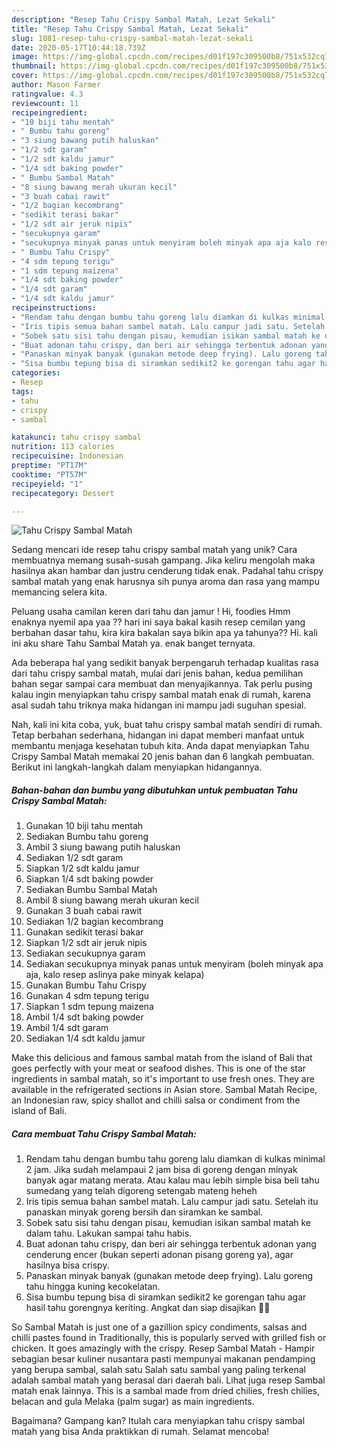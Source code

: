 ```yaml
---
description: "Resep Tahu Crispy Sambal Matah, Lezat Sekali"
title: "Resep Tahu Crispy Sambal Matah, Lezat Sekali"
slug: 1081-resep-tahu-crispy-sambal-matah-lezat-sekali
date: 2020-05-17T10:44:18.739Z
image: https://img-global.cpcdn.com/recipes/d01f197c309500b8/751x532cq70/tahu-crispy-sambal-matah-foto-resep-utama.jpg
thumbnail: https://img-global.cpcdn.com/recipes/d01f197c309500b8/751x532cq70/tahu-crispy-sambal-matah-foto-resep-utama.jpg
cover: https://img-global.cpcdn.com/recipes/d01f197c309500b8/751x532cq70/tahu-crispy-sambal-matah-foto-resep-utama.jpg
author: Mason Farmer
ratingvalue: 4.3
reviewcount: 11
recipeingredient:
- "10 biji tahu mentah"
- " Bumbu tahu goreng"
- "3 siung bawang putih haluskan"
- "1/2 sdt garam"
- "1/2 sdt kaldu jamur"
- "1/4 sdt baking powder"
- " Bumbu Sambal Matah"
- "8 siung bawang merah ukuran kecil"
- "3 buah cabai rawit"
- "1/2 bagian kecombrang"
- "sedikit terasi bakar"
- "1/2 sdt air jeruk nipis"
- "secukupnya garam"
- "secukupnya minyak panas untuk menyiram boleh minyak apa aja kalo resep aslinya pake minyak kelapa"
- " Bumbu Tahu Crispy"
- "4 sdm tepung terigu"
- "1 sdm tepung maizena"
- "1/4 sdt baking powder"
- "1/4 sdt garam"
- "1/4 sdt kaldu jamur"
recipeinstructions:
- "Rendam tahu dengan bumbu tahu goreng lalu diamkan di kulkas minimal 2 jam. Jika sudah melampaui 2 jam bisa di goreng dengan minyak banyak agar matang merata. Atau kalau mau lebih simple bisa beli tahu sumedang yang telah digoreng setengab mateng heheh"
- "Iris tipis semua bahan sambel matah. Lalu campur jadi satu. Setelah itu panaskan minyak goreng bersih dan siramkan ke sambal."
- "Sobek satu sisi tahu dengan pisau, kemudian isikan sambal matah ke dalam tahu. Lakukan sampai tahu habis."
- "Buat adonan tahu crispy, dan beri air sehingga terbentuk adonan yang cenderung encer (bukan seperti adonan pisang goreng ya), agar hasilnya bisa crispy."
- "Panaskan minyak banyak (gunakan metode deep frying). Lalu goreng tahu hingga kuning kecokelatan."
- "Sisa bumbu tepung bisa di siramkan sedikit2 ke gorengan tahu agar hasil tahu gorengnya keriting. Angkat dan siap disajikan 🙆‍♀️"
categories:
- Resep
tags:
- tahu
- crispy
- sambal

katakunci: tahu crispy sambal 
nutrition: 113 calories
recipecuisine: Indonesian
preptime: "PT17M"
cooktime: "PT57M"
recipeyield: "1"
recipecategory: Dessert

---
```



![Tahu Crispy Sambal Matah](https://img-global.cpcdn.com/recipes/d01f197c309500b8/751x532cq70/tahu-crispy-sambal-matah-foto-resep-utama.jpg)

Sedang mencari ide resep tahu crispy sambal matah yang unik? Cara membuatnya memang susah-susah gampang. Jika keliru mengolah maka hasilnya akan hambar dan justru cenderung tidak enak. Padahal tahu crispy sambal matah yang enak harusnya sih punya aroma dan rasa yang mampu memancing selera kita.

Peluang usaha camilan keren dari tahu dan jamur ! Hi, foodies Hmm enaknya nyemil apa yaa ?? hari ini saya bakal kasih resep cemilan yang berbahan dasar tahu, kira kira bakalan saya bikin apa ya tahunya?? Hi. kali ini aku share Tahu Sambal Matah ya. enak banget ternyata.

Ada beberapa hal yang sedikit banyak berpengaruh terhadap kualitas rasa dari tahu crispy sambal matah, mulai dari jenis bahan, kedua pemilihan bahan segar sampai cara membuat dan menyajikannya. Tak perlu pusing kalau ingin menyiapkan tahu crispy sambal matah enak di rumah, karena asal sudah tahu triknya maka hidangan ini mampu jadi suguhan spesial.


Nah, kali ini kita coba, yuk, buat tahu crispy sambal matah sendiri di rumah. Tetap berbahan sederhana, hidangan ini dapat memberi manfaat untuk membantu menjaga kesehatan tubuh kita. Anda dapat menyiapkan Tahu Crispy Sambal Matah memakai 20 jenis bahan dan 6 langkah pembuatan. Berikut ini langkah-langkah dalam menyiapkan hidangannya.

<!--inarticleads1-->

##### Bahan-bahan dan bumbu yang dibutuhkan untuk pembuatan Tahu Crispy Sambal Matah:

1. Gunakan 10 biji tahu mentah
1. Sediakan  Bumbu tahu goreng
1. Ambil 3 siung bawang putih haluskan
1. Sediakan 1/2 sdt garam
1. Siapkan 1/2 sdt kaldu jamur
1. Siapkan 1/4 sdt baking powder
1. Sediakan  Bumbu Sambal Matah
1. Ambil 8 siung bawang merah ukuran kecil
1. Gunakan 3 buah cabai rawit
1. Sediakan 1/2 bagian kecombrang
1. Gunakan sedikit terasi bakar
1. Siapkan 1/2 sdt air jeruk nipis
1. Sediakan secukupnya garam
1. Sediakan secukupnya minyak panas untuk menyiram (boleh minyak apa aja, kalo resep aslinya pake minyak kelapa)
1. Gunakan  Bumbu Tahu Crispy
1. Gunakan 4 sdm tepung terigu
1. Siapkan 1 sdm tepung maizena
1. Ambil 1/4 sdt baking powder
1. Ambil 1/4 sdt garam
1. Sediakan 1/4 sdt kaldu jamur


Make this delicious and famous sambal matah from the island of Bali that goes perfectly with your meat or seafood dishes. This is one of the star ingredients in sambal matah, so it&#39;s important to use fresh ones. They are available in the refrigerated sections in Asian store. Sambal Matah Recipe, an Indonesian raw, spicy shallot and chilli salsa or condiment from the island of Bali. 

<!--inarticleads2-->

##### Cara membuat Tahu Crispy Sambal Matah:

1. Rendam tahu dengan bumbu tahu goreng lalu diamkan di kulkas minimal 2 jam. Jika sudah melampaui 2 jam bisa di goreng dengan minyak banyak agar matang merata. Atau kalau mau lebih simple bisa beli tahu sumedang yang telah digoreng setengab mateng heheh
1. Iris tipis semua bahan sambel matah. Lalu campur jadi satu. Setelah itu panaskan minyak goreng bersih dan siramkan ke sambal.
1. Sobek satu sisi tahu dengan pisau, kemudian isikan sambal matah ke dalam tahu. Lakukan sampai tahu habis.
1. Buat adonan tahu crispy, dan beri air sehingga terbentuk adonan yang cenderung encer (bukan seperti adonan pisang goreng ya), agar hasilnya bisa crispy.
1. Panaskan minyak banyak (gunakan metode deep frying). Lalu goreng tahu hingga kuning kecokelatan.
1. Sisa bumbu tepung bisa di siramkan sedikit2 ke gorengan tahu agar hasil tahu gorengnya keriting. Angkat dan siap disajikan 🙆‍♀️


So Sambal Matah is just one of a gazillion spicy condiments, salsas and chilli pastes found in Traditionally, this is popularly served with grilled fish or chicken. It goes amazingly with the crispy. Resep Sambal Matah - Hampir sebagian besar kuliner nusantara pasti mempunyai makanan pendamping yang berupa sambal, salah satu Salah satu sambal yang paling terkenal adalah sambal matah yang berasal dari daerah bali. Lihat juga resep Sambal matah enak lainnya. This is a sambal made from dried chilies, fresh chilies, belacan and gula Melaka (palm sugar) as main ingredients. 

Bagaimana? Gampang kan? Itulah cara menyiapkan tahu crispy sambal matah yang bisa Anda praktikkan di rumah. Selamat mencoba!
